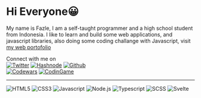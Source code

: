 # Hi Everyone😀

My name is Fazle, I am a self-taught programmer and a high school student from Indonesia. I like to learn and build some web applications, and javascript libraries, also doing some coding challange with Javascript, visit [my web portofolio](https://KucingKode.github.io/)

Connect with me on  
[![Twitter](https://img.shields.io/badge/KucingKode-%231DA1F2.svg?style=for-the-badge&logo=Twitter&logoColor=white)](https://twitter.com/KucingKode)
[![Hashnode](https://img.shields.io/badge/Hashnode-2962FF?style=for-the-badge&logo=hashnode&logoColor=white)](https://kucingkode.hashnode.dev/)
[![Github](https://img.shields.io/badge/GitHub-100000?style=for-the-badge&logo=github&logoColor=white)](https://github.com/KucingKode)  
[![Codewars](https://img.shields.io/badge/Codewars-B1361E?style=for-the-badge&logo=codewars&logoColor=grey)](https://www.codewars.com/users/KucingKode)
[![CodinGame](https://img.shields.io/badge/codingame-%23F2BB13.svg?&style=for-the-badge&logo=codingame&logoColor=black)](https://www.codingame.com/profile/2b9e0ee5306b795a3e0ae7b2653f72034183484)
___

![HTML5](https://img.shields.io/badge/HTML5-E34F26?style=for-the-badge&logo=html5&logoColor=white)
![CSS3](https://img.shields.io/badge/CSS3-1572B6?style=for-the-badge&logo=css3&logoColor=white)
![Javascript](https://img.shields.io/badge/JavaScript-F7DF1E?style=for-the-badge&logo=javascript&logoColor=black)
![Node.js](https://img.shields.io/badge/Node.js-43853D?style=for-the-badge&logo=node.js&logoColor=white)
![Typescript](https://img.shields.io/badge/TypeScript-007ACC?style=for-the-badge&logo=typescript&logoColor=white)
![SCSS](https://img.shields.io/badge/Sass-CC6699?style=for-the-badge&logo=sass&logoColor=white)
![Svelte](https://img.shields.io/badge/Svelte-4A4A55?style=for-the-badge&logo=svelte&logoColor=FF3E00)
